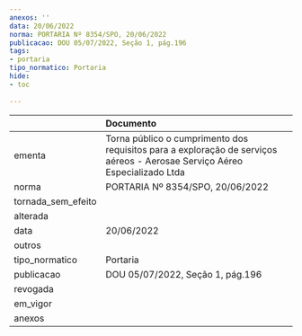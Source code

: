 ```yaml
---
anexos: ''
data: 20/06/2022
norma: PORTARIA Nº 8354/SPO, 20/06/2022
publicacao: DOU 05/07/2022, Seção 1, pág.196
tags:
- portaria
tipo_normatico: Portaria
hide: 
- toc 
 
---
```


|                    | Documento                                                                                                                  |
|:-------------------|:---------------------------------------------------------------------------------------------------------------------------|
| ementa             | Torna público o cumprimento dos requisitos para a exploração de serviços aéreos - Aerosae Serviço Aéreo Especializado Ltda |
| norma              | PORTARIA Nº 8354/SPO, 20/06/2022                                                                                           |
| tornada_sem_efeito |                                                                                                                            |
| alterada           |                                                                                                                            |
| data               | 20/06/2022                                                                                                                 |
| outros             |                                                                                                                            |
| tipo_normatico     | Portaria                                                                                                                   |
| publicacao         | DOU 05/07/2022, Seção 1, pág.196                                                                                           |
| revogada           |                                                                                                                            |
| em_vigor           |                                                                                                                            |
| anexos             |                                                                                                                            |
